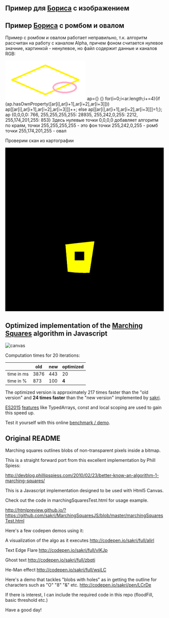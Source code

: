 ## Пример для [Бориса](https://OriginalSin.github.io/MarchingSquaresJS/boris.html) с изображением

## Пример [Бориса](https://a402539.github.io/MarchingSquaresJS/boris.html) с ромбом и овалом

Пример с ромбом и овалом работает неправильно, т.к. алгоритм рассчитан на работу с каналом Alpha, причем фоном считается нулевое значние, картинкой - ненулевое,
но файл содержит данные и каналов RGB:

<img src="4.png"></img>
ap={}
{}
for(i=0;i<ar.length;i+=4){if (ap.hasOwnProperty([ar[i],ar[i+1],ar[i+2],ar[i+3]])) ap[[ar[i],ar[i+1],ar[i+2],ar[i+3]]]++; else ap[[ar[i],ar[i+1],ar[i+2],ar[i+3]]]=1;};
ap
{0,0,0,0: 766, 255,255,255,255: 28935, 255,242,0,255: 2212, 255,174,201,255: 853}
Здесь нулевые точки 0,0,0,0 добавляет алгоритм по краям,
точки 255,255,255,255 - это фон
точки 255,242,0,255 - ромб
точки 255,174,201,255 - овал

Проверим скан из картографии

<img id="img1" src="993hole.png"></img>


## Optimized implementation of the [Marching Squares](http://users.polytech.unice.fr/~lingrand/MarchingCubes/algo.html) algorithm in Javascript

![canvas](https://cloud.githubusercontent.com/assets/8630763/18348811/e2d33b10-75cd-11e6-8131-9d57140d5508.png)

Computation times for 20 iterations:

|            | old  | new | optimized |
|------------|------|-----|-----|
| time in ms | 3876 | 443 | 20  |
| time in %  | 873  | 100 | **4**   |

The optimized version is approximately 217 times faster than the "old version" and **24 times faster** than the "new version" implemented by [sakri](https://github.com/sakri).

[ES2015](http://www.ecma-international.org/ecma-262/6.0/) [features](https://kangax.github.io/compat-table/es6/) like TypedArrays, const and local scoping are used to gain this speed up.

Test it yourself with this online [benchmark / demo](http://htmlpreview.github.io/?https://github.com/mamrehn/MarchingSquaresJS/blob/master/marchingSquaresTest.html).

## Original README

Marching squares outlines blobs of non-transparent pixels inside a bitmap.

This is a straight forward port from this excellent implementation by Phill Spiess:

http://devblog.phillipspiess.com/2010/02/23/better-know-an-algorithm-1-marching-squares/

This is a Javascript implementation designed to be used with Html5 Canvas.

Check out the code in marchingSquaresTest.html for usage example.

http://htmlpreview.github.io/?https://github.com/sakri/MarchingSquaresJS/blob/master/marchingSquaresTest.html


Here's a few codepen demos using it:

A visualization of the algo as it executes
http://codepen.io/sakri/full/aIirl

Text Edge Flare
http://codepen.io/sakri/full/vIKJp

Ghost text
http://codepen.io/sakri/full/zbqti

He-Man effect
http://codepen.io/sakri/full/wsiLC


Here's a demo that tackles "blobs with holes" as in getting the outline for characters such as "O" "8" "&" etc.
http://codepen.io/sakri/pen/LCrDe

If there is interest, I can include the required code in this repo (floodFill, basic threshold etc.)



Have a good day!
